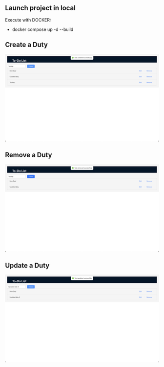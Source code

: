 ## Launch project in local
Execute with DOCKER: 
- docker compose up -d --build

## Create a Duty
![Alt text](<./public/CreatedSuccessfully.png>) 
## Remove a Duty
![Alt text](<./public/RemovedSuccessfully.png>)
## Update a Duty 
![Alt text](<./public/UpdatedSuccessfully.png>)